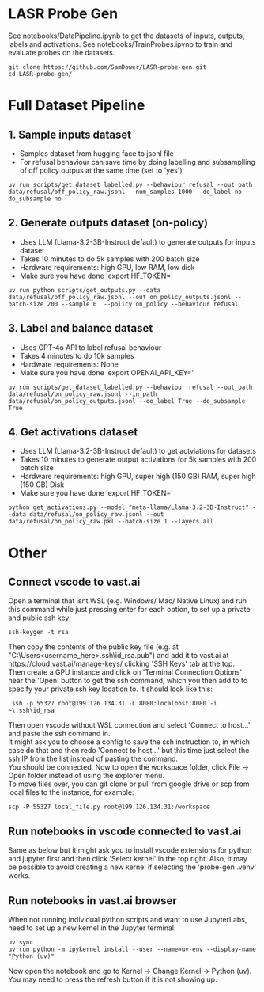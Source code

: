# LASR Probe Gen
See notebooks/DataPipeline.ipynb to get the datasets of inputs, outputs, labels and activations.
See notebooks/TrainProbes.ipynb to train and evaluate probes on the datasets.
```
git clone https://github.com/SamDower/LASR-probe-gen.git
cd LASR-probe-gen/
```

# Full Dataset Pipeline
## 1. Sample inputs dataset
- Samples dataset from hugging face to jsonl file
- For refusal behaviour can save time by doing labelling and subsamplling of off policy outpus at the same time (set to 'yes')

```uv run scripts/get_dataset_labelled.py --behaviour refusal --out_path data/refusal/off_policy_raw.jsonl --num_samples 1000 --do_label no --do_subsample no```

## 2. Generate outputs dataset (on-policy)
- Uses LLM (Llama-3.2-3B-Instruct default) to generate outputs for inputs dataset
- Takes 10 minutes to do 5k samples with 200 batch size
- Hardware requirements: high GPU, low RAM, low disk
- Make sure you have done 'export HF_TOKEN=<key>'

```uv run python scripts/get_outputs.py --data data/refusal/off_policy_raw.jsonl --out on_policy_outputs.jsonl --batch-size 200 --sample 0  --policy on_policy --behaviour refusal```

## 3. Label and balance dataset
- Uses GPT-4o API to label refusal behaviour
- Takes 4 minutes to do 10k samples
- Hardware requirements: None
- Make sure you have done 'export OPENAI_API_KEY=<key>'

```uv run scripts/get_dataset_labelled.py --behaviour refusal --out_path data/refusal/on_policy_raw.jsonl --in_path data/refusal/on_policy_outputs.jsonl --do_label True --do_subsample True```

## 4. Get activations dataset
- Uses LLM (Llama-3.2-3B-Instruct default) to get actviations for datasets
- Takes 10 minutes to generate output activations for 5k samples with 200 batch size
- Hardware requirements: high GPU, super high (150 GB) RAM, super high (150 GB) Disk
- Make sure you have done 'export HF_TOKEN=<key>'

```python get_activations.py --model "meta-llama/Llama-3.2-3B-Instruct" --data data/refusal/on_policy_raw.jsonl --out data/refusal/on_policy_raw.pkl --batch-size 1 --layers all```

# Other
## Connect vscode to vast.ai
Open a terminal that isnt WSL (e.g. Windows/ Mac/ Native Linux) and run this command while just pressing enter for each option, to set up a private and public ssh key:
```
ssh-keygen -t rsa
```
Then copy the contents of the public key file (e.g. at "C:\Users\<username_here>\.ssh\id_rsa.pub") and add it to vast.ai at https://cloud.vast.ai/manage-keys/ clicking 'SSH Keys' tab at the top.\
Then create a GPU instance and click on 'Terminal Connection Options' near the 'Open' button to get the ssh command, which you then add to to specify your private ssh key location to. It should look like this:
```
 ssh -p 55327 root@199.126.134.31 -L 8080:localhost:8080 -i ~\.ssh\id_rsa
 ```
Then open vscode without WSL connection and select 'Connect to host...' and paste the ssh command in. \
It might ask you to choose a config to save the ssh instruction to, in which case do that and then redo 'Connect to host...' but this time just select the ssh IP from the list instead of pasting the command. \
You should be connected. Now to open the workspace folder, click File → Open folder instead of using the explorer menu. \
To move files over, you can git clone or pull from google drive or scp from local files to the instance, for example:
```
scp -P 55327 local_file.py root@199.126.134.31:/workspace
```


## Run notebooks in vscode connected to vast.ai
Same as below but it might ask you to install vscode extensions for python and jupyter first and then click 'Select kernel' in the top right. Also, it may be possible to avoid creating a new kernel if selecting the 'probe-gen .venv' works.


## Run notebooks in vast.ai browser
When not running individual python scripts and want to use JupyterLabs, need to set up a new kernel in the Jupyter terminal:
```
uv sync
uv run python -m ipykernel install --user --name=uv-env --display-name "Python (uv)"
```
Now open the notebook and go to Kernel → Change Kernel → Python (uv). You may need to press the refresh button if it is not showing up.
